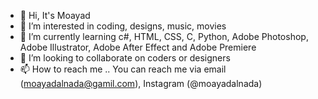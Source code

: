 - 👋 Hi, It's Moayad
- 👀 I’m interested in coding, designs, music, movies
- 🌱 I’m currently learning c#, HTML, CSS, C, Python, Adobe Photoshop, Adobe Illustrator, Adobe After Effect and Adobe Premiere
- 💞️ I’m looking to collaborate on coders or designers
- 📫 How to reach me .. You can reach me via email (moayadalnada@gamil.com), Instagram (@moayadalnada)

<!---
MoayadAlnada/MoayadAlnada is a ✨ special ✨ repository because its `README.md` (this file) appears on your GitHub profile.
You can click the Preview link to take a look at your changes.
--->
